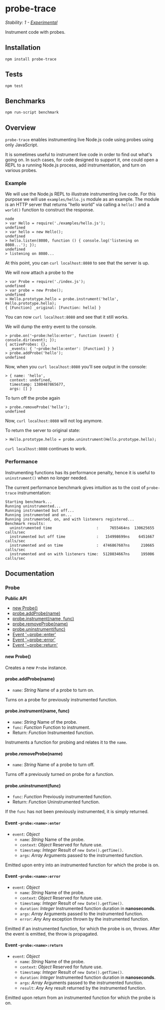 # probe-trace

_Stability: 1 - [Experimental](https://github.com/tristanls/stability-index#stability-1---experimental)_

Instrument code with probes.

## Installation

    npm install probe-trace

## Tests

    npm test

## Benchmarks

    npm run-script benchmark

## Overview

`probe-trace` enables instrumenting live Node.js code using probes using only JavaScript. 

It is sometimes useful to instrument live code in order to find out what's going on. In such cases, for code designed to support it, one could open a REPL to a running Node.js process, add instrumentation, and turn on various probes.

### Example

We will use the Node.js REPL to illustrate instrumenting live code. For this purpose we will use `examples/hello.js` module as an example. The module is an HTTP server that returns "hello world" via calling a `hello()` and a `world()` function to construct the response.

    node
    > var Hello = require('./examples/hello.js');
    undefined
    > var hello = new Hello();
    undefined
    > hello.listen(8080, function () { console.log('listening on 8080...'); });
    undefined
    > listening on 8080...

At this point, you can `curl localhost:8080` to see that the server is up.

We will now attach a probe to the 

    > var Probe = require('./index.js');
    undefined
    > var probe = new Probe();
    undefined
    > Hello.prototype.hello = probe.instrument('hello', Hello.prototype.hello);
    { [Function] _original: [Function: hello] }

You can now `curl localhost:8080` and see that it still works.

We will dump the entry event to the console.

    > probe.on('~probe:hello:enter', function (event) { console.dir(event); });
    { activeProbes: {},
      _events: { '~probe:hello:enter': [Function] } }
    > probe.addProbe('hello');
    undefined

Now, when you `curl localhost:8080` you'll see output in the console:

    > { name: 'hello',
      context: undefined,
      timestamp: 1380487865677,
      args: [] }

To turn off the probe again

    > probe.removeProbe('hello');
    undefined

Now, `curl localhost:8080` will not log anymore.

To return the server to original state:

    > Hello.prototype.hello = probe.uninstrument(Hello.prototype.hello);

`curl localhost:8080` continues to work.

### Performance

Instrumenting functions has its performance penalty, hence it is useful to `uninstrument()` when no longer needed.

The current performance benchmark gives intuition as to the cost of `probe-trace` instrumentation:

```
Starting benchmark...
Running uninstrumented...
Running instrumented but off...
Running instrumented and on...
Running instrumented, on, and with listeners registered...
Benchmark results:
  uninstrumented time                    :     7655464ns  130625655 calls/sec
  instrumented but off time              :   154998699ns    6451667 calls/sec
  instrumented and on time               :  4746867607ns     210665 calls/sec
  instrumented and on with listeners time:  5128034667ns     195006 calls/sec
```

## Documentation

### Probe

**Public API**
  * [new Probe()](#new-probe)
  * [probe.addProbe(name)](#probeaddprobename)
  * [probe.instrument(name, func)](#probeinstrumentname-func)
  * [probe.removeProbe(name)](#proberemoveprobename)
  * [probe.uninstrument(func)](#probeuninstrumentfunc)
  * [Event '~probe:<name>:enter'](#event-probenameenter)
  * [Event '~probe:<name>:error'](#event-probenameerror)
  * [Event '~probe:<name>:return'](#event-probenamereturn)

#### new Probe()

Creates a new `Probe` instance.

#### probe.addProbe(name)

  * `name`: _String_ Name of a probe to turn on.

Turns on a probe for previously instrumented function.

#### probe.instrument(name, func)

  * `name`: _String_ Name of the probe.
  * `func`: _Function_ Function to instrument.
  * Return: _Function_ Instrumented function.

Instruments a function for probing and relates it to the `name`.

#### probe.removeProbe(name)

  * `name`: _String_ Name of a probe to turn off.

Turns off a previously turned on probe for a function.

#### probe.uninstrument(func)

  * `func`: _Function_ Previously instrumented function.
  * Return: _Function_ Uninstrumented function.

If the `func` has not been previously instrumented, it is simply returned.

#### Event `~probe:<name>:enter`

  * `event`: _Object_
    * `name`: _String_ Name of the probe.
    * `context`: _Object_ Reserved for future use.
    * `timestamp`: _Integer_ Result of `new Date().getTime()`.
    * `args`: _Array_ Arguments passed to the instrumented function.

Emitted upon entry into an instrumented function for which the probe is on.

#### Event `~probe:<name>:error`

  * `event`: _Object_
    * `name`: _String_ Name of the probe.
    * `context`: _Object_ Reserved for future use.
    * `timestamp`: _Integer_ Result of `new Date().getTime()`.
    * `duration`: _Integer_ Instrumented function duration in **nanoseconds**.
    * `args`: _Array_ Arguments passed to the instrumented function.
    * `error`: _Any_ Any exception thrown by the instrumented function.

Emitted if an instrumented function, for which the probe is on, throws. After the event is emitted, the throw is propagated.

#### Event `~probe:<name>:return`

  * `event`: _Object_
    * `name`: _String_ Name of the probe.
    * `context`: _Object_ Reserved for future use.
    * `timestamp`: _Integer_ Result of `new Date().getTime()`.
    * `duration`: _Integer_ Instrumented function duration in **nanoseconds**.
    * `args`: _Array_ Arguments passed to the instrumented function.
    * `result`: _Any_ Any result returned by the instrumented function.

Emitted upon return from an instrumented function for which the probe is on.